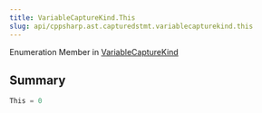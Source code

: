```yaml
---
title: VariableCaptureKind.This
slug: api/cppsharp.ast.capturedstmt.variablecapturekind.this
---
```

Enumeration Member in [VariableCaptureKind](/api/cppsharp/ast/capturedstmt/variablecapturekind)

## Summary



```csharp
This = 0
```

